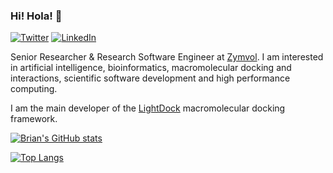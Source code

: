 ### Hi! Hola! 👋

<a href="https://twitter.com/br_jimenez"><img alt="Twitter" src="https://img.shields.io/badge/Twitter%20-%231DA1F2.svg?&style=flat-square&logo=Twitter&logoColor=white"/></a> <a href="https://www.linkedin.com/in/brianjimenez/"><img alt="LinkedIn" src="https://img.shields.io/badge/LinkedIn%20-%230077B5.svg?&style=flat-square&logo=linkedin&logoColor=white"/></a>

Senior Researcher & Research Software Engineer at [Zymvol](https://zymvol.com/). I am interested in artificial intelligence, bioinformatics, macromolecular docking and interactions, scientific software development and high performance computing.

I am the main developer of the [LightDock](https://github.com/lightdock) macromolecular docking framework.

[![Brian's GitHub stats](https://github-readme-stats.vercel.app/api?username=brianjimenez&count_private=true&show_icons=true)](https://github.com/brianjimenez)

[![Top Langs](https://github-readme-stats.vercel.app/api/top-langs/?username=brianjimenez)](https://github.com/anuraghazra/github-readme-stats)
